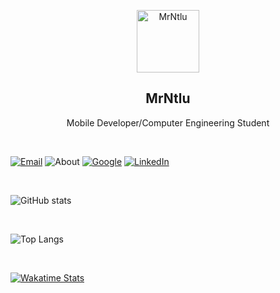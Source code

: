 <p align="center">
 <img width="100px" src="https://avatars.githubusercontent.com/u/25686023?s=460&u=1e831e67ae8c69d037b3c42bcd024af5265f8073&v=4" align="center" alt="MrNtlu" />
 <h2 align="center">MrNtlu</h2>
 <p align="center">Mobile Developer/Computer Engineering Student</p>
</p>
<br/>

[![Email](https://img.shields.io/badge/97burakfidan97-EA4335?labelColor=white&logo=gmail)](mailto:97burakfidan97@gmail.com) ![About](https://img.shields.io/badge/-Istanbul-757575?logo=google-maps&logoColor=red&labelColor=white) [![Google](https://img.shields.io/badge/MrNtlu-grightgreen?logo=Android&logoColor=brightgreen&labelColor=white)](https://play.google.com/store/apps/dev?id=8269784969410642250) [![LinkedIn](https://img.shields.io/badge/MrNtlu-blue?logo=Linkedin&logoColor=blue&labelColor=white)](https://www.linkedin.com/in/burak-fidan/)

<br/>

![GitHub stats](https://github-readme-stats.vercel.app/api?username=mrntlu&count_private=true&show_icons=true&bg_color=101013&title_color=00DCA8&text_color=FDFCFF&theme=vue&hide=contribs,issues)

<br/>

![Top Langs](https://github-readme-stats.vercel.app/api/top-langs/?username=MrNtlu&layout=compact&show_icons=true&theme=vue&hide_border=true&count_private=true&bg_color=101013&title_color=00DCA8&text_color=FDFCFF)

<br/>

[![Wakatime Stats](https://github-readme-stats.vercel.app/api/wakatime?username=MrNtlu)](https://github.com/MrNtlu)
